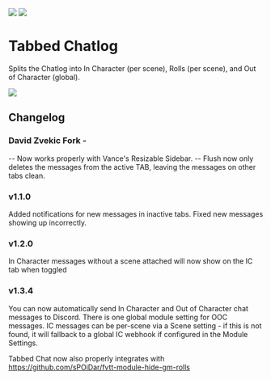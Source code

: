 ![](https://img.shields.io/badge/Foundry-v0.6.2-informational)
[![](https://img.shields.io/badge/Buy%20Me%20A%20Coffee-%243-orange)](https://www.buymeacoffee.com/T2tZvWJ)


# Tabbed Chatlog

Splits the Chatlog into In Character (per scene), Rolls (per scene), and Out of Character (global).

![](./tabbed-chatlog.gif)



## Changelog

### David Zvekic Fork - 
-- Now works properly with Vance's Resizable Sidebar.
-- Flush now only deletes the messages from the active TAB, leaving the messages on other tabs clean.  

### v1.1.0

Added notifications for new messages in inactive tabs.
Fixed new messages showing up incorrectly.

### v1.2.0

In Character messages without a scene attached will now show on the IC tab when toggled

### v1.3.4

You can now automatically send In Character and Out of Character chat messages to Discord. There is one global module setting for OOC messages. IC messages can be per-scene via a Scene setting - if this is not found, it will fallback to a global IC webhook if configured in the Module Settings.

Tabbed Chat now also properly integrates with https://github.com/sPOiDar/fvtt-module-hide-gm-rolls
